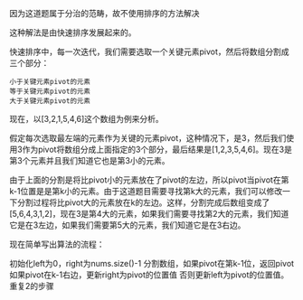 因为这道题属于分治的范畴，故不使用排序的方法解决

这种解法是由快速排序发展起来的。 

快速排序中，每一次迭代，我们需要选取一个关键元素pivot，然后将数组分割成三个部分：

```
小于关键元素pivot的元素
等于关键元素pivot的元素
大于关键元素pivot的元素
```

现在，以[3,2,1,5,4,6]这个数组为例来分析。

假定每次选取最左端的元素作为关键的元素pivot，这种情况下，是3，然后我们使用3作为pivot将数组分成上面指定的3个部分，最后结果是[1,2,3,5,4,6]。现在3是第3个元素并且我们知道它也是第3小的元素。

由于上面的分割是将比pivot小的元素放在了pivot的左边，所以pivot当pivot在第k-1位置是是第k小的元素。由于这道题目需要寻找第k大的元素，我们可以修改一下分割过程将比pivot大的元素放在k的左边。这样，分割完成后数组变成了[5,6,4,3,1,2]，现在3是第4大的元素，如果我们需要寻找第2大的元素，我们知道它是在3左边，如果我们需要第5大的元素，我们知道它是在3右边。

现在简单写出算法的流程：

初始化left为0，right为nums.size()-1
分割数组，如果pivot在第k-1位，返回pivot
如果pivot在k-1右边，更新right为pivot的位置值
否则更新left为pivot的位置值。
重复2的步骤